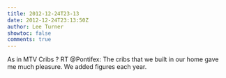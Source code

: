 ```yaml
---
title: 2012-12-24T23-13
date: 2012-12-24T23:13:50Z
author: Lee Turner
showtoc: false
comments: true
---
```


As in MTV Cribs ? RT @Pontifex: The cribs that we built in our home gave me much pleasure. We added figures each year.

